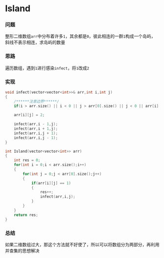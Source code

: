 # Island

### 问题

整形二维数组`arr`中分布着许多`1`，其余都是`0`，彼此相连的一群`1`构成一个岛屿，斜线不表示相连，求岛屿的数量

### 思路

遍历数组，遇到`1`进行感染`infect`，将`1`改成`2`

### 实现

```c++
void infect(vector<vector<int>>& arr,int i,int j)
{
    /******注意边界******/
    if(i > arr.size() || i < 0 || j > arr[0].size() || j < 0 || arr[i][j] != 1) return;
    
    arr[i][j] = 2;
    
    infect(arr,i - 1,j);
    infect(arr,i + 1,j);
	infect(arr,i,j + 1);
    infect(arr,i,j - 1);
}

int Island(vector<vector<int>> arr)
{
    int res = 0;
	for(int i = 0;i < arr.size();i++)
    {
        for(int j = 0;j < arr[0].size();j++)
        {
            if(arr[i][j] == 1)
            {
                res++;
                infect(arr,i,j);
            }
        }
    }
    return res;
}
```

### 总结

如果二维数组过大，那这个方法就不好使了，所以可以将数组分为两部分，再利用并查集的思想解决